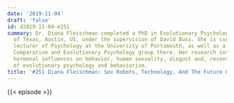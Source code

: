 ```yaml
---
date: '2019-11-04'
draft: 'false'
id: d2019-11-04-e251
summary: Dr. Diana Fleischman completed a PhD in Evolutionary Psychology at the University
  of Texas, Austin, US, under the supervision of David Buss. She is currently a senior
  lecturer of Psychology at the University of Portsmouth, as well as a member of the
  Comparative and Evolutionary Psychology group there. Her research interests are
  hormonal influences on behavior, human sexuality, disgust and, recently, the interface
  of evolutionary psychology and behaviorism.
title: '#251 Diana Fleischman: Sex Robots, Technology, And The Future Of Human Relationships'
---
```

{{< episode >}}
